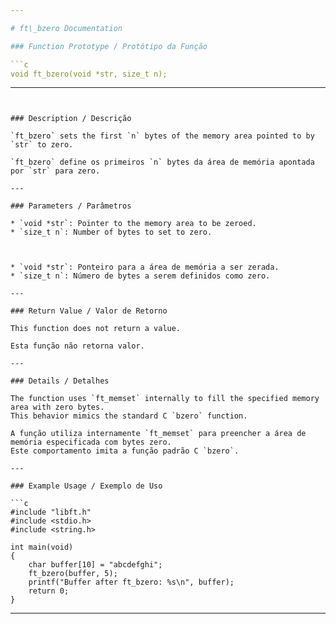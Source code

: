 ```yaml
---

# ft\_bzero Documentation

### Function Prototype / Protótipo da Função

```c
void ft_bzero(void *str, size_t n);
```

---
```


### Description / Descrição

`ft_bzero` sets the first `n` bytes of the memory area pointed to by `str` to zero.

`ft_bzero` define os primeiros `n` bytes da área de memória apontada por `str` para zero.

---

### Parameters / Parâmetros

* `void *str`: Pointer to the memory area to be zeroed.
* `size_t n`: Number of bytes to set to zero.

 

* `void *str`: Ponteiro para a área de memória a ser zerada.
* `size_t n`: Número de bytes a serem definidos como zero.

---

### Return Value / Valor de Retorno

This function does not return a value.

Esta função não retorna valor.

---

### Details / Detalhes

The function uses `ft_memset` internally to fill the specified memory area with zero bytes.
This behavior mimics the standard C `bzero` function.

A função utiliza internamente `ft_memset` para preencher a área de memória especificada com bytes zero.
Este comportamento imita a função padrão C `bzero`.

---

### Example Usage / Exemplo de Uso

```c
#include "libft.h"
#include <stdio.h>
#include <string.h>

int main(void)
{
    char buffer[10] = "abcdefghi";
    ft_bzero(buffer, 5);
    printf("Buffer after ft_bzero: %s\n", buffer);
    return 0;
}
```

---
